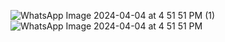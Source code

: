 ![WhatsApp Image 2024-04-04 at 4 51 51 PM (1)](https://github.com/YarenTekdemir/mobil1yeni/assets/100592807/672b9583-c15e-4168-b9d5-392acf6cf7db)
![WhatsApp Image 2024-04-04 at 4 51 51 PM](https://github.com/YarenTekdemir/mobil1yeni/assets/100592807/3bf15626-02a2-4ede-8984-562cf7344e75)
